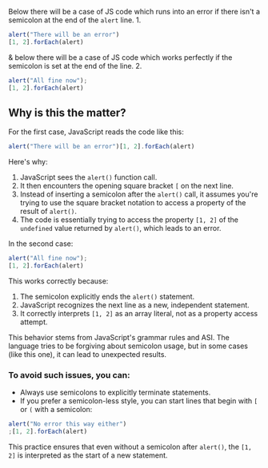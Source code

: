 

Below there will be a case of JS code which runs into an error if there isn't a semicolon at the end of the `alert` line.
1. 
```javascript
alert("There will be an error")
[1, 2].forEach(alert)
```

& below there will be a case of JS code which works perfectly if the semicolon is set at the end of the line.
2. 
```javascript
alert("All fine now"); 
[1, 2].forEach(alert)
```


## Why is this the matter?


For the first case, JavaScript reads the code like this:

```javascript
alert("There will be an error")[1, 2].forEach(alert)
```

Here's why:

1. JavaScript sees the `alert()` function call.
2. It then encounters the opening square bracket `[` on the next line.
3. Instead of inserting a semicolon after the `alert()` call, it assumes you're trying to use the square bracket notation to access a property of the result of `alert()`.
4. The code is essentially trying to access the property `[1, 2]` of the `undefined` value returned by `alert()`, which leads to an error.


In the second case:

```javascript
alert("All fine now");
[1, 2].forEach(alert)
```

This works correctly because:

1. The semicolon explicitly ends the `alert()` statement.
2. JavaScript recognizes the next line as a new, independent statement.
3. It correctly interprets `[1, 2]` as an array literal, not as a property access attempt.

This behavior stems from JavaScript's grammar rules and ASI. The language tries to be forgiving about semicolon usage, but in some cases (like this one), it can lead to unexpected results.



### To avoid such issues, you can:

- Always use semicolons to explicitly terminate statements.
- If you prefer a semicolon-less style, you can start lines that begin with `[` or `(` with a semicolon:

```javascript
alert("No error this way either")
;[1, 2].forEach(alert)
```

This practice ensures that even without a semicolon after `alert()`, the `[1, 2]` is interpreted as the start of a new statement.